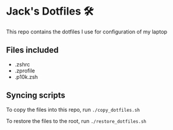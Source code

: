 # Jack's Dotfiles 🛠️

This repo contains the dotfiles I use for configuration of my laptop

## Files included

- .zshrc
- .zprofile
- .p10k.zsh

## Syncing scripts

To copy the files into this repo, run `./copy_dotfiles.sh`

To restore the files to the root, run `./restore_dotfiles.sh`